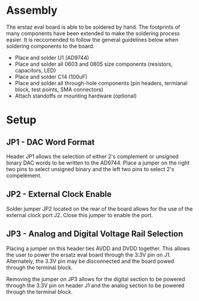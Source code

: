 # Assembly

The erstaz eval board is able to be soldered by hand. The footprints of many components have been extended to make the soldering process easier. It is reccomended to follow the general guidelines below when soldering components to the board.

  - Place and solder U1 (AD9744)
  - Place and solder all 0603 and 0805 size components (resistors, capacitors, LED)
  - Place and solder C14 (100uF)
  - Place and solder all through-hole components (pin headers, termianal block, test points, SMA connectors)
  - Attach standoffs or mounting hardware (optional)

# Setup

## JP1 - DAC Word Format

Header JP1 allows the selection of either 2's complement or unsigned binary DAC words to be written to the AD9744. Place a jumper on the right two pins to select unsigned binary and the left two pins to select 2's compelement. 

## JP2 - External Clock Enable

Solder jumper JP2 located on the rear of the board allows for the use of the external clock port J2. Close this jumper to enable the port.

## JP3 - Analog and Digital Voltage Rail Selection

Placing a jumper on this header ties AVDD and DVDD together. This allows the user to power the ersatz eval board through the 3.3V pin on J1. Alternately, the 3.3V pin may be disconnected and the board powed through the terminal block. 

Removing the jumper on JP3 allows for the digital section to be powered through the 3.3V pin on header J1 and the analog section to be powered through the terminal block. 
